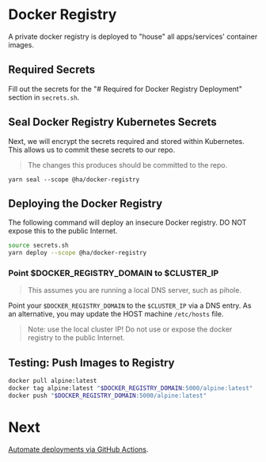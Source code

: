 # Docker Registry

A private docker registry is deployed to "house" all apps/services' container images.

## Required Secrets

Fill out the secrets for the "# Required for Docker Registry Deployment" section in `secrets.sh`.

## Seal Docker Registry Kubernetes Secrets

Next, we will encrypt the secrets required and stored within Kubernetes. This allows us to commit these secrets to our repo.

> The changes this produces should be committed to the repo.

```
yarn seal --scope @ha/docker-registry
```

## Deploying the Docker Registry

The following command will deploy an insecure Docker registry. DO NOT expose this to the public Internet.

```bash
source secrets.sh
yarn deploy --scope @ha/docker-registry
```

### Point $DOCKER_REGISTRY_DOMAIN to $CLUSTER_IP

> This assumes you are running a local DNS server, such as pihole.

Point your `$DOCKER_REGISTRY_DOMAIN` to the `$CLUSTER_IP` via a DNS entry. As an alternative, you may update the HOST machine `/etc/hosts` file.

> Note: use the local cluster IP! Do not use or expose the docker registry to the public Internet.

## Testing: Push Images to Registry

```bash
docker pull alpine:latest
docker tag alpine:latest "$DOCKER_REGISTRY_DOMAIN:5000/alpine:latest"
docker push "$DOCKER_REGISTRY_DOMAIN:5000/alpine:latest"
```

# Next

[Automate deployments via GitHub Actions](./04-installation-github-actions.md).
